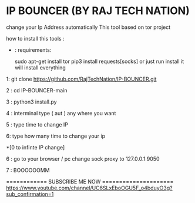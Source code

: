 # IP BOUNCER (BY RAJ TECH NATION)
                                                                     
change your Ip Address automatically 
This tool based on tor project

how to install this tools :

* : requirements:

  sudo apt-get install tor
  pip3 install requests[socks]
  or just run install it will install everything

1: git clone https://github.com/RajTechNation/IP-BOUNCER.git

2 : cd IP-BOUNCER-main

3 : python3 install.py

4 : interminal type ( aut ) any where you want
  
5 : type time to change IP

6: type how many time to change your ip 

*[0 to infinte IP change]

6 : go to your browser / pc  change sock proxy to 127.0.0.1:9050

7 : BOOOOOOMM 

============ SUBSCRIBE ME NOW =====================
https://www.youtube.com/channel/UC6SLxEboOGU5F_o4bduyO3g?sub_confirmation=1
